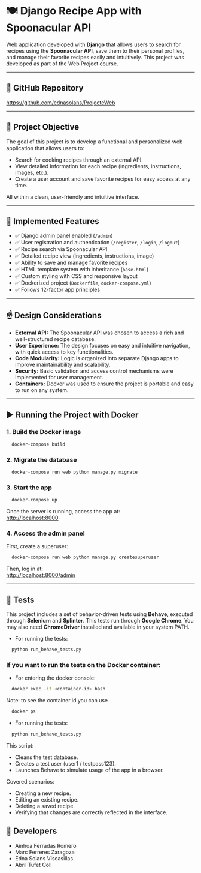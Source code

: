 # 🍽️ Django Recipe App with Spoonacular API

Web application developed with **Django** that allows users to search for recipes using the **Spoonacular API**, save them to their personal profiles, and manage their favorite recipes easily and intuitively. This project was developed as part of the Web Project course.

---

## 🔗 GitHub Repository

https://github.com/ednasolans/ProjecteWeb

---

## 🧠 Project Objective

The goal of this project is to develop a functional and personalized web application that allows users to:

- Search for cooking recipes through an external API.
- View detailed information for each recipe (ingredients, instructions, images, etc.).
- Create a user account and save favorite recipes for easy access at any time.

All within a clean, user-friendly and intuitive interface.

---

## 🧩 Implemented Features

- ✅ Django admin panel enabled (`/admin`)
- ✅ User registration and authentication (`/register`, `/login`, `/logout`)
- ✅ Recipe search via Spoonacular API
- ✅ Detailed recipe view (ingredients, instructions, image)
- ✅ Ability to save and manage favorite recipes
- ✅ HTML template system with inheritance (`base.html`)
- ✅ Custom styling with CSS and responsive layout
- ✅ Dockerized project (`Dockerfile`, `docker-compose.yml`)
- ✅ Follows 12-factor app principles

---

## ☝️ Design Considerations

- **External API:** The Spoonacular API was chosen to access a rich and well-structured recipe database.
- **User Experience:** The design focuses on easy and intuitive navigation, with quick access to key functionalities.
- **Code Modularity:** Logic is organized into separate Django apps to improve maintainability and scalability.
- **Security:** Basic validation and access control mechanisms were implemented for user management.
- **Containers:** Docker was used to ensure the project is portable and easy to run on any system.

---

## ▶️ Running the Project with Docker

### 1. Build the Docker image

```bash
  docker-compose build
```

### 2. Migrate the database

```bash
  docker-compose run web python manage.py migrate
```

### 3. Start the app

```bash
  docker-compose up
```

Once the server is running, access the app at:  
[http://localhost:8000](http://localhost:8000)

### 4. Access the admin panel

First, create a superuser:

```bash
  docker-compose run web python manage.py createsuperuser
```

Then, log in at:  
[http://localhost:8000/admin](http://localhost:8000/admin)

---

## 🧪 Tests

This project includes a set of behavior-driven tests using **Behave**, executed through **Selenium** and **Splinter**. This tests run through **Google Chrome**. You may also need **ChromeDriver** installed and available in your system PATH.

- For running the tests:
```bash
  python run_behave_tests.py
```

### If you want to run the tests on the Docker container:

- For entering the docker console:
```bash
  docker exec -it <container-id> bash
```

Note: to see the container id you can use

```bash
  docker ps
```

- For running the tests:
```bash
  python run_behave_tests.py
```

This script: 

- Cleans the test database.
- Creates a test user (user1 / testpass123).
- Launches Behave to simulate usage of the app in a browser.

Covered scenarios: 

- Creating a new recipe.
- Editing an existing recipe.
- Deleting a saved recipe.
- Verifying that changes are correctly reflected in the interface.

## 👥 Developers

- Ainhoa Ferradas Romero  
- Marc Ferreres Zaragoza  
- Edna Solans Viscasillas  
- Abril Tufet Coll

